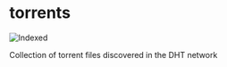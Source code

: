torrents 
========
![Indexed](https://img.shields.io/badge/indexed-151214-blue)

Collection of torrent files discovered in the DHT network
